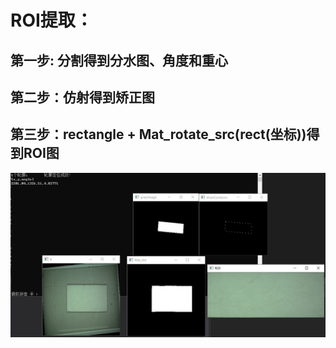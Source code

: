 # ROI提取：
## 第一步: 分割得到分水图、角度和重心
## 第二步：仿射得到矫正图
## 第三步：rectangle + Mat_rotate_src(rect(坐标))得到ROI图
![image](https://github.com/DJdongbudong/Cpp_Opencv/blob/master/Segment/WaterSeg/ROI_Project/ROI%E6%8F%90%E5%8F%96.jpg)

